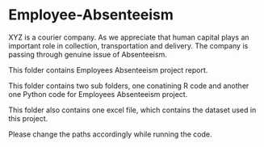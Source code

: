# Employee-Absenteeism
XYZ is a courier company. As we appreciate that human capital plays an important role  in collection, transportation and delivery. The company is passing through genuine  issue of Absenteeism.

This folder contains Employees Absenteeism project report.

This folder contains two sub folders, one conatining R code and another one Python code for Employees Absenteeism project.

This folder also contains one excel file, which contains the dataset used in this project.

Please change the paths accordingly while running the code.
